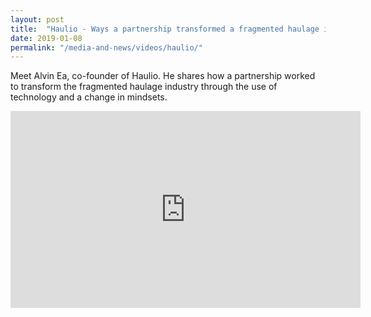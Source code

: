```yaml
---
layout: post
title:  "Haulio - Ways a partnership transformed a fragmented haulage industry"
date: 2019-01-08
permalink: "/media-and-news/videos/haulio/"
---
```


Meet Alvin Ea, co-founder of Haulio. He shares how a partnership worked to transform the fragmented haulage industry through the use of technology and a change in mindsets.

<div class="bp-youtube">
      <iframe width="560" height="315" src="https://www.youtube.com/embed/b0Kt_4-534U" frameborder="0" allow="autoplay; encrypted-media" allowfullscreen></iframe>
</div>
